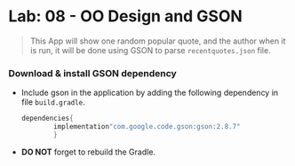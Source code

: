 # Lab: 08 - OO Design and GSON
> This App will show one random popular quote, and the author when it is run, it will be done using GSON to parse `recentquotes.json` file. 


### Download & install GSON dependency
* Include gson in the application by adding the following dependency in file `build.gradle`.

    ```java
    dependencies{
            implementation"com.google.code.gson:gson:2.8.7"
            }
    ```
  
* **DO NOT** forget to rebuild the Gradle.

